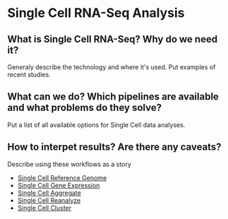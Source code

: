 # Single Cell RNA-Seq Analysis

## What is Single Cell RNA-Seq? Why do we need it?
Generaly describe the technology and where it's used. Put examples of recent studies.

## What can we do? Which pipelines are available and what problems do they solve?
Put a list of all available options for Single Cell data analyses. 

## How to interpet results? Are there any caveats?


Describe using these workflows as a story

- [Single Cell Reference Genome](../workflows/cellranger-mkref.md)
- [Single Cell Gene Expression](../workflows/single-cell-preprocess-cellranger.md)
- [Single Cell Aggregate](../workflows/cellranger-aggr.md)
- [Single Cell Reanalyze](../workflows/cellranger-reanalyze.md)
- [Single Cell Cluster](../workflows/seurat-cluster.md)